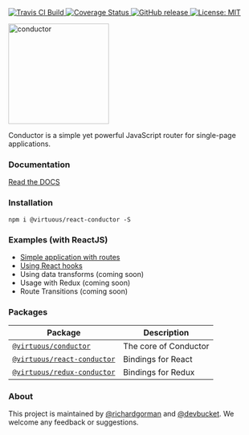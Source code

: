 <p>
  <a href="https://travis-ci.org/bevirtuous/conductor">
    <img alt="Travis CI Build" src="https://travis-ci.org/bevirtuous/conductor.svg?branch=master">
  </a>
  <a href='https://coveralls.io/github/bevirtuous/conductor?branch=%28HEAD+detached+at+048517b%29'>
    <img src='https://coveralls.io/repos/github/bevirtuous/conductor/badge.svg?branch=%28HEAD+detached+at+048517b%29' alt='Coverage Status' />
  </a>
  <a href="https://github.com/bevirtuous/conductor/releases">
    <img alt="GitHub release" src="https://img.shields.io/github/release/bevirtuous/conductor.svg">
  </a>
  <a href="https://opensource.org/licenses/MIT">
    <img alt="License: MIT" src="https://img.shields.io/badge/License-MIT-yellow.svg">
  </a>
</p>

<p>
  <img width="200" alt="conductor" src="https://user-images.githubusercontent.com/2123279/32792787-92996cdc-c964-11e7-96c6-ffd86f4ee087.png" />
</p>

Conductor is a simple yet powerful JavaScript router for single-page applications.

### Documentation

[Read the DOCS](#)

### Installation

```
npm i @virtuous/react-conductor -S
```
### Examples (with ReactJS)

- [Simple application with routes](https://codesandbox.io/s/38xko4wn2m)
- [Using React hooks](https://codesandbox.io/s/oq71k20q89)
- Using data transforms (coming soon)
- Usage with Redux (coming soon)
- Route Transitions (coming soon)

### Packages

| Package| Description |
| - | - |
| [`@virtuous/conductor`](https://github.com/bevirtuous/conductor/blob/master/packages/conductor)  | The core of Conductor  |
| [`@virtuous/react-conductor`](https://github.com/bevirtuous/conductor/blob/master/packages/react-conductor) | Bindings for React |
| [`@virtuous/redux-conductor`](https://github.com/bevirtuous/conductor/blob/master/packages/redux-conductor) | Bindings for Redux |

### About

This project is maintained by [@richardgorman](https://github.com/richardgorman) and [@devbucket](https://github.com/devbucket). We welcome any feedback or suggestions.
